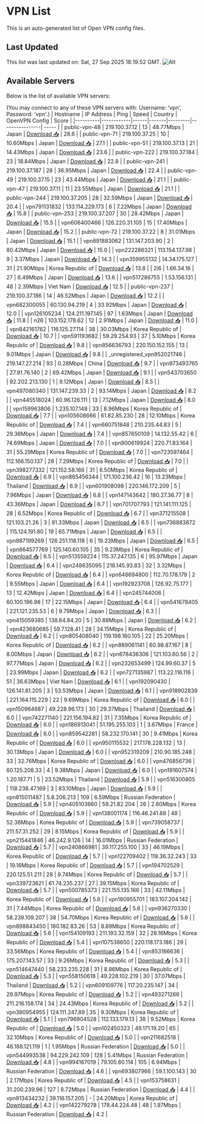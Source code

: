 # VPN List

This is an auto-generated list of Open VPN config files.

## Last Updated

This list was last updated on: Sat, 27 Sep 2025 18:19:52 GMT.
![Alt](https://repobeats.axiom.co/api/embed/186b98318ef1479477931607c1ad7d823f12451f.svg "Repobeats analytics image")

## Available Servers

Below is the list of available VPN servers:

(You may connect to any of these VPN servers with: Username: 'vpn', Password: 'vpn'.)
| Hostname | IP Address | Ping | Speed | Country | OpenVPN Config | Score |
|----------|------------|------|-------|---------|----------------| ----- |
| public-vpn-48 | 219.100.37.12 | 13 | 48.77Mbps | Japan | [Download 📥](./configs/server_0_JP.ovpn) | 28.6 |
| public-vpn-71 | 219.100.37.25 | 10 | 10.60Mbps | Japan | [Download 📥](./configs/server_1_JP.ovpn) | 27.1 |
| public-vpn-51 | 219.100.37.13 | 21 | 14.43Mbps | Japan | [Download 📥](./configs/server_2_JP.ovpn) | 23.6 |
| public-vpn-222 | 219.100.37.184 | 23 | 18.84Mbps | Japan | [Download 📥](./configs/server_3_JP.ovpn) | 22.8 |
| public-vpn-241 | 219.100.37.187 | 28 | 36.95Mbps | Japan | [Download 📥](./configs/server_4_JP.ovpn) | 22.4 |
| public-vpn-49 | 219.100.37.15 | 23 | 43.44Mbps | Japan | [Download 📥](./configs/server_5_JP.ovpn) | 21.1 |
| public-vpn-47 | 219.100.37.11 | 11 | 23.55Mbps | Japan | [Download 📥](./configs/server_6_JP.ovpn) | 21.1 |
| public-vpn-244 | 219.100.37.205 | 28 | 32.59Mbps | Japan | [Download 📥](./configs/server_7_JP.ovpn) | 20.4 |
| vpn791131832 | 133.114.229.173 | 6 | 7.22Mbps | Japan | [Download 📥](./configs/server_8_JP.ovpn) | 15.8 |
| public-vpn-253 | 219.100.37.207 | 30 | 28.42Mbps | Japan | [Download 📥](./configs/server_9_JP.ovpn) | 15.5 |
| vpn606400466 | 126.220.31.105 | 15 | 17.40Mbps | Japan | [Download 📥](./configs/server_10_JP.ovpn) | 15.2 |
| public-vpn-72 | 219.100.37.22 | 8 | 31.01Mbps | Japan | [Download 📥](./configs/server_11_JP.ovpn) | 15.1 |
| vpn891883062 | 131.147.203.90 | 2 | 80.42Mbps | Japan | [Download 📥](./configs/server_12_JP.ovpn) | 15.0 |
| vpn222286321 | 113.154.137.98 | 9 | 3.37Mbps | Japan | [Download 📥](./configs/server_13_JP.ovpn) | 14.3 |
| vpn359955132 | 14.34.175.127 | 31 | 21.90Mbps | Korea Republic of | [Download 📥](./configs/server_14_KR.ovpn) | 13.8 |
| 2i6 | 1.66.34.16 | 27 | 6.49Mbps | Japan | [Download 📥](./configs/server_15_JP.ovpn) | 13.6 |
| vpn517286755 | 1.53.156.131 | 48 | 2.39Mbps | Viet Nam | [Download 📥](./configs/server_16_VN.ovpn) | 12.5 |
| public-vpn-237 | 219.100.37.186 | 14 | 46.52Mbps | Japan | [Download 📥](./configs/server_17_JP.ovpn) | 12.2 |
| vpn682300055 | 60.130.94.219 | 4 | 33.92Mbps | Japan | [Download 📥](./configs/server_18_JP.ovpn) | 12.0 |
| vpn126105234 | 124.211.197.145 | 97 | 1.63Mbps | Japan | [Download 📥](./configs/server_19_JP.ovpn) | 11.8 |
| n26 | 103.152.178.62 | 12 | 2.91Mbps | Japan | [Download 📥](./configs/server_20_JP.ovpn) | 11.0 |
| vpn842161762 | 116.125.27.114 | 38 | 30.03Mbps | Korea Republic of | [Download 📥](./configs/server_21_KR.ovpn) | 10.7 |
| vpn591193682 | 59.29.254.93 | 37 | 5.10Mbps | Korea Republic of | [Download 📥](./configs/server_22_KR.ovpn) | 9.8 |
| vpn856636793 | 220.150.152.155 | 13 | 9.01Mbps | Japan | [Download 📥](./configs/server_23_JP.ovpn) | 9.8 |
| _unregistered_vpn952021746 | 219.147.27.214 | 93 | 0.28Mbps | China | [Download 📥](./configs/server_24_CN.ovpn) | 9.7 |
| vpn973493765 | 27.91.76.140 | 2 | 69.42Mbps | Japan | [Download 📥](./configs/server_25_JP.ovpn) | 9.1 |
| vpn543703650 | 92.202.213.130 | 1 | 9.12Mbps | Japan | [Download 📥](./configs/server_26_JP.ovpn) | 8.5 |
| vpn497080340 | 131.147.239.33 | 2 | 93.14Mbps | Japan | [Download 📥](./configs/server_27_JP.ovpn) | 8.2 |
| vpn445518024 | 60.96.126.111 | 13 | 7.12Mbps | Japan | [Download 📥](./configs/server_28_JP.ovpn) | 8.0 |
| vpn159963806 | 1.235.107.148 | 33 | 8.96Mbps | Korea Republic of | [Download 📥](./configs/server_29_KR.ovpn) | 7.7 |
| vpn105608666 | 61.82.85.230 | 28 | 12.10Mbps | Korea Republic of | [Download 📥](./configs/server_30_KR.ovpn) | 7.4 |
| vpn660751848 | 210.235.44.83 | 5 | 29.36Mbps | Japan | [Download 📥](./configs/server_31_JP.ovpn) | 7.4 |
| vpn857650109 | 14.132.55.42 | 6 | 74.69Mbps | Japan | [Download 📥](./configs/server_32_JP.ovpn) | 7.0 |
| vpn900619924 | 220.71.83.164 | 31 | 55.29Mbps | Korea Republic of | [Download 📥](./configs/server_33_KR.ovpn) | 7.0 |
| vpn723597464 | 112.166.150.137 | 28 | 7.29Mbps | Korea Republic of | [Download 📥](./configs/server_34_KR.ovpn) | 7.0 |
| vpn398277332 | 121.152.58.166 | 31 | 6.50Mbps | Korea Republic of | [Download 📥](./configs/server_35_KR.ovpn) | 6.9 |
| vpn865456344 | 171.100.236.42 | 16 | 13.23Mbps | Thailand | [Download 📥](./configs/server_36_TH.ovpn) | 6.9 |
| vpn601908098 | 220.146.172.209 | 5 | 7.96Mbps | Japan | [Download 📥](./configs/server_37_JP.ovpn) | 6.8 |
| vpn147143642 | 180.27.36.77 | 8 | 43.36Mbps | Japan | [Download 📥](./configs/server_38_JP.ovpn) | 6.7 |
| vpn701707793 | 121.141.111.125 | 28 | 6.52Mbps | Korea Republic of | [Download 📥](./configs/server_39_KR.ovpn) | 6.7 |
| vpn371215508 | 121.103.21.26 | 3 | 91.33Mbps | Japan | [Download 📥](./configs/server_40_JP.ovpn) | 6.5 |
| vpn736883872 | 115.124.191.80 | 19 | 65.71Mbps | Japan | [Download 📥](./configs/server_41_JP.ovpn) | 6.5 |
| vpn987199269 | 126.251.118.118 | 6 | 19.23Mbps | Japan | [Download 📥](./configs/server_42_JP.ovpn) | 6.5 |
| vpn864577769 | 125.140.60.105 | 35 | 9.23Mbps | Korea Republic of | [Download 📥](./configs/server_43_KR.ovpn) | 6.5 |
| vpn513559224 | 115.37.247.135 | 6 | 95.97Mbps | Japan | [Download 📥](./configs/server_44_JP.ovpn) | 6.4 |
| vpn248635095 | 218.145.93.83 | 32 | 3.32Mbps | Korea Republic of | [Download 📥](./configs/server_45_KR.ovpn) | 6.4 |
| vpn648694800 | 112.70.178.179 | 2 | 9.55Mbps | Japan | [Download 📥](./configs/server_46_JP.ovpn) | 6.4 |
| vpn192923708 | 126.92.75.177 | 13 | 12.42Mbps | Japan | [Download 📥](./configs/server_47_JP.ovpn) | 6.4 |
| vpn245744006 | 60.100.196.98 | 17 | 22.15Mbps | Japan | [Download 📥](./configs/server_48_JP.ovpn) | 6.4 |
| vpn541678405 | 221.121.235.53 | 6 | 9.79Mbps | Japan | [Download 📥](./configs/server_49_JP.ovpn) | 6.3 |
| vpn415059385 | 138.64.84.20 | 5 | 30.88Mbps | Japan | [Download 📥](./configs/server_50_JP.ovpn) | 6.2 |
| vpn423680685 | 59.7.128.41 | 28 | 34.15Mbps | Korea Republic of | [Download 📥](./configs/server_51_KR.ovpn) | 6.2 |
| vpn805408040 | 119.198.160.105 | 22 | 25.20Mbps | Korea Republic of | [Download 📥](./configs/server_52_KR.ovpn) | 6.2 |
| vpn889061141 | 60.98.87.167 | 8 | 8.00Mbps | Japan | [Download 📥](./configs/server_53_JP.ovpn) | 6.2 |
| vpn678436306 | 121.103.60.56 | 2 | 97.77Mbps | Japan | [Download 📥](./configs/server_54_JP.ovpn) | 6.2 |
| vpn232653499 | 124.99.60.37 | 5 | 23.99Mbps | Japan | [Download 📥](./configs/server_55_JP.ovpn) | 6.2 |
| vpn727135987 | 113.22.116.116 | 51 | 36.63Mbps | Viet Nam | [Download 📥](./configs/server_56_VN.ovpn) | 6.1 |
| vpn192090430 | 126.141.81.205 | 3 | 53.53Mbps | Japan | [Download 📥](./configs/server_57_JP.ovpn) | 6.1 |
| vpn918902839 | 221.164.115.229 | 22 | 9.69Mbps | Korea Republic of | [Download 📥](./configs/server_58_KR.ovpn) | 6.0 |
| vpn150964687 | 49.228.96.173 | 30 | 29.37Mbps | Thailand | [Download 📥](./configs/server_59_TH.ovpn) | 6.0 |
| vpn742271140 | 221.156.194.82 | 31 | 7.35Mbps | Korea Republic of | [Download 📥](./configs/server_60_KR.ovpn) | 6.0 |
| vpn186913041 | 51.195.255.103 | 1 | 3.67Mbps | France | [Download 📥](./configs/server_61_FR.ovpn) | 6.0 |
| vpn859542281 | 58.232.170.141 | 30 | 9.41Mbps | Korea Republic of | [Download 📥](./configs/server_62_KR.ovpn) | 6.0 |
| vpn950115532 | 217.178.228.132 | 13 | 30.13Mbps | Japan | [Download 📥](./configs/server_63_JP.ovpn) | 6.0 |
| vpn952319209 | 210.90.185.248 | 33 | 32.76Mbps | Korea Republic of | [Download 📥](./configs/server_64_KR.ovpn) | 6.0 |
| vpn476856736 | 60.125.208.33 | 4 | 9.38Mbps | Japan | [Download 📥](./configs/server_65_JP.ovpn) | 6.0 |
| vpn191607574 | 1.20.187.71 | 5 | 23.52Mbps | Thailand | [Download 📥](./configs/server_66_TH.ovpn) | 5.9 |
| vpn516300805 | 118.238.47.169 | 3 | 83.10Mbps | Japan | [Download 📥](./configs/server_67_JP.ovpn) | 5.9 |
| vpn815011487 | 5.8.206.213 | 109 | 6.59Mbps | Russian Federation | [Download 📥](./configs/server_68_RU.ovpn) | 5.9 |
| vpn405103660 | 59.21.82.204 | 26 | 2.60Mbps | Korea Republic of | [Download 📥](./configs/server_69_KR.ovpn) | 5.9 |
| vpn138001174 | 116.46.241.88 | 48 | 52.36Mbps | Korea Republic of | [Download 📥](./configs/server_70_KR.ovpn) | 5.9 |
| vpn739058737 | 211.57.31.252 | 29 | 8.15Mbps | Korea Republic of | [Download 📥](./configs/server_71_KR.ovpn) | 5.9 |
| vpn215441846 | 46.242.9.126 | 14 | 16.01Mbps | Russian Federation | [Download 📥](./configs/server_72_RU.ovpn) | 5.7 |
| vpn240866981 | 39.117.255.100 | 33 | 46.19Mbps | Korea Republic of | [Download 📥](./configs/server_73_KR.ovpn) | 5.7 |
| vpn122709402 | 118.36.32.243 | 33 | 19.16Mbps | Korea Republic of | [Download 📥](./configs/server_74_KR.ovpn) | 5.7 |
| vpn194702529 | 220.125.51.211 | 28 | 9.74Mbps | Korea Republic of | [Download 📥](./configs/server_75_KR.ovpn) | 5.7 |
| vpn339723621 | 61.74.235.237 | 27 | 39.15Mbps | Korea Republic of | [Download 📥](./configs/server_76_KR.ovpn) | 5.7 |
| vpn500785373 | 221.155.135.166 | 33 | 42.11Mbps | Korea Republic of | [Download 📥](./configs/server_77_KR.ovpn) | 5.6 |
| vpn180955701 | 183.107.204.142 | 31 | 7.44Mbps | Korea Republic of | [Download 📥](./configs/server_78_KR.ovpn) | 5.6 |
| vpn936270330 | 58.239.109.207 | 38 | 54.70Mbps | Korea Republic of | [Download 📥](./configs/server_79_KR.ovpn) | 5.6 |
| vpn898843450 | 180.182.83.26 | 53 | 8.89Mbps | Korea Republic of | [Download 📥](./configs/server_80_KR.ovpn) | 5.6 |
| vpn154109193 | 211.193.32.159 | 32 | 28.16Mbps | Korea Republic of | [Download 📥](./configs/server_81_KR.ovpn) | 5.4 |
| vpn107538650 | 220.118.173.186 | 29 | 33.56Mbps | Korea Republic of | [Download 📥](./configs/server_82_KR.ovpn) | 5.4 |
| vpn853166636 | 175.207.143.57 | 33 | 9.26Mbps | Korea Republic of | [Download 📥](./configs/server_83_KR.ovpn) | 5.3 |
| vpn514647440 | 58.233.235.228 | 31 | 8.86Mbps | Korea Republic of | [Download 📥](./configs/server_84_KR.ovpn) | 5.3 |
| vpn558150618 | 49.228.102.219 | 30 | 37.07Mbps | Thailand | [Download 📥](./configs/server_85_TH.ovpn) | 5.2 |
| vpn609109776 | 117.20.235.147 | 34 | 29.97Mbps | Korea Republic of | [Download 📥](./configs/server_86_KR.ovpn) | 5.2 |
| vpn493271266 | 211.216.158.174 | 34 | 24.43Mbps | Korea Republic of | [Download 📥](./configs/server_87_KR.ovpn) | 5.2 |
| vpn380954955 | 124.111.247.89 | 35 | 9.30Mbps | Korea Republic of | [Download 📥](./configs/server_88_KR.ovpn) | 5.1 |
| vpn796904528 | 112.133.179.13 | 38 | 9.52Mbps | Korea Republic of | [Download 📥](./configs/server_89_KR.ovpn) | 5.0 |
| vpn102450323 | 49.171.19.20 | 65 | 32.10Mbps | Korea Republic of | [Download 📥](./configs/server_90_KR.ovpn) | 5.0 |
| vpn211682518 | 46.188.121.119 | 1 | 1.95Mbps | Russian Federation | [Download 📥](./configs/server_91_RU.ovpn) | 5.0 |
| vpn544993538 | 94.229.242.109 | 128 | 5.41Mbps | Russian Federation | [Download 📥](./configs/server_92_RU.ovpn) | 4.8 |
| vpn994167019 | 79.105.80.114 | 105 | 6.94Mbps | Russian Federation | [Download 📥](./configs/server_93_RU.ovpn) | 4.6 |
| vpn693807966 | 59.1.100.143 | 30 | 2.17Mbps | Korea Republic of | [Download 📥](./configs/server_94_KR.ovpn) | 4.5 |
| vpn153758631 | 31.200.239.96 | 127 | 8.72Mbps | Russian Federation | [Download 📥](./configs/server_95_RU.ovpn) | 4.4 |
| vpn913434232 | 39.116.157.205 | - | 24.20Mbps | Korea Republic of | [Download 📥](./configs/server_96_KR.ovpn) | 4.2 |
| vpn142279278 | 178.44.224.48 | 48 | 1.97Mbps | Russian Federation | [Download 📥](./configs/server_97_RU.ovpn) | 4.2 |
